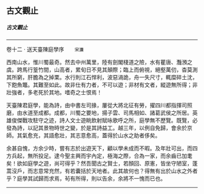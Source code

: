 

## 古文觀止

##### 古文觀止

* * *

卷十二 ‧ 送天臺陳庭學序　　`宋濂`

西南山水，惟川蜀最奇。然去中州萬里，陸有劍閣棧道之險，水有瞿唐、灩澦之虞。跨馬行篁竹間，山高者，累旬日不見其顛際；臨上而俯視，絕壑萬仞，杳莫測其所窮，肝膽為之掉栗。水行則江石悍利，波惡渦詭，舟一失尺寸，輒糜碎土沈，下飽魚鼈。其難至如此。故非仕有力者，不可以遊；非材有文者，縱遊無所得；非壯強者，多老死於其地。嗜奇之士恨焉！

天臺陳君庭學，能為詩，由中書左司掾，屢從大將北征有勞，擢四川都指揮司照磨，由水道至成都。成都，川蜀之要地，揚子雲、司馬相如、諸葛武侯之所居。英雄俊傑戰攻駐守之迹，詩人文士遊眺飲射賦咏歌呼之所，庭學無不歷覽。既覽，必發為詩，以記其景物時世之變，於是其詩益工。越三年，以例自免歸，會余於京師。其氣愈充，其語愈壯，其志意愈高，蓋得於山水之助者侈矣。

余甚自愧，方余少時，嘗有志於出遊天下，顧以學未成而不暇。及年壯可出，而四方兵起，無所投足。逮今聖主興而宇內定，極海之際，合為一家，而余齒已加耄矣！欲如庭學之遊，尚可得乎？然吾聞古之賢士，若顏回、原憲，皆坐守陋室，蓬蒿沒戶，而志意常充然，有若囊括於天地者。此其故何也？得無有出於山水之外者乎？庭學其試歸而求焉，茍有所得，則以告余，余將不一愧而已也。

* * *

